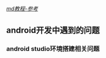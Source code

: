 ###### [md教程-参考](https://github.com/wzl912920/test/blob/master/doc/md%E6%95%99%E7%A8%8B.md "README.md使用教程")
## android开发中遇到的问题
### android studio环境搭建相关问题
